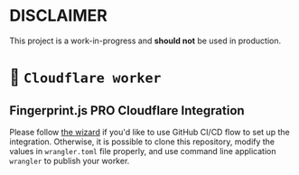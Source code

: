 # DISCLAIMER
This project is a work-in-progress and **should not** be used in production.

# 👷 `Cloudflare worker`

## Fingerprint.js PRO  Cloudflare Integration

Please follow [the wizard](https://cfi-beta.necipallef.com) if you'd like to use GitHub CI/CD flow to set up the integration.
Otherwise, it is possible to clone this repository, modify the values in `wrangler.toml` file properly, and
use command line application `wrangler` to publish your worker.
